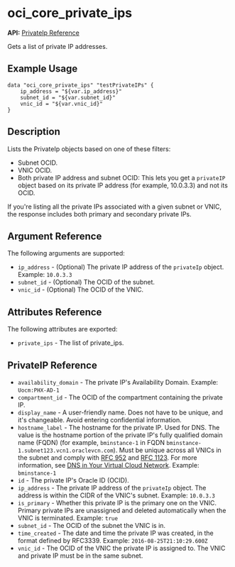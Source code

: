 # oci\_core\_private_ips

**API:** [PrivateIp Reference][77747bf4]

  [77747bf4]: https://docs.us-phoenix-1.oraclecloud.com/api/#/en/iaas/20160918/PrivateIp/ "PrivateIpReference"

Gets a list of private IP addresses.

## Example Usage

```
data "oci_core_private_ips" "testPrivateIPs" {
	ip_address = "${var.ip_address}"
	subnet_id = "${var.subnet_id}"
	vnic_id = "${var.vnic_id}"
}

```

## Description
Lists the PrivateIp objects based on one of these filters:

- Subnet OCID.
- VNIC OCID.
- Both private IP address and subnet OCID: This lets
you get a `privateIP` object based on its private IP
address (for example, 10.0.3.3) and not its OCID.

If you're listing all the private IPs associated with a given subnet
or VNIC, the response includes both primary and secondary private IPs.

## Argument Reference

The following arguments are supported:

* `ip_address` - (Optional) The private IP address of the `privateIp` object.  Example: `10.0.3.3`
* `subnet_id` - (Optional) The OCID of the subnet.
* `vnic_id` - (Optional) The OCID of the VNIC.


## Attributes Reference

The following attributes are exported:

* `private_ips` - The list of private_ips.

## PrivateIP Reference
* `availability_domain` - The private IP's Availability Domain.  Example: `Uocm:PHX-AD-1`
* `compartment_id` - The OCID of the compartment containing the private IP.
* `display_name` - A user-friendly name. Does not have to be unique, and it's changeable. Avoid entering confidential information.
* `hostname_label` - The hostname for the private IP. Used for DNS. The value is the hostname portion of the private IP's fully qualified domain name (FQDN) (for example, `bminstance-1` in FQDN `bminstance-1.subnet123.vcn1.oraclevcn.com`). Must be unique across all VNICs in the subnet and comply with [RFC 952](https://tools.ietf.org/html/rfc952) and [RFC 1123](https://tools.ietf.org/html/rfc1123).  For more information, see [DNS in Your Virtual Cloud Network](/Content/Network/Concepts/dns.htm).  Example: `bminstance-1`
* `id` - The private IP's Oracle ID (OCID).
* `ip_address` - The private IP address of the `privateIp` object. The address is within the CIDR of the VNIC's subnet.  Example: `10.0.3.3`
* `is_primary` - Whether this private IP is the primary one on the VNIC. Primary private IPs are unassigned and deleted automatically when the VNIC is terminated.  Example: `true`
* `subnet_id` - The OCID of the subnet the VNIC is in.
* `time_created` - The date and time the private IP was created, in the format defined by RFC3339. Example: `2016-08-25T21:10:29.600Z`
* `vnic_id` - The OCID of the VNIC the private IP is assigned to. The VNIC and private IP must be in the same subnet.
